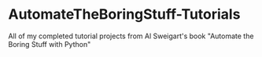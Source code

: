 # AutomateTheBoringStuff-Tutorials
All of my completed tutorial projects from Al Sweigart's book "Automate the Boring Stuff with Python" 
